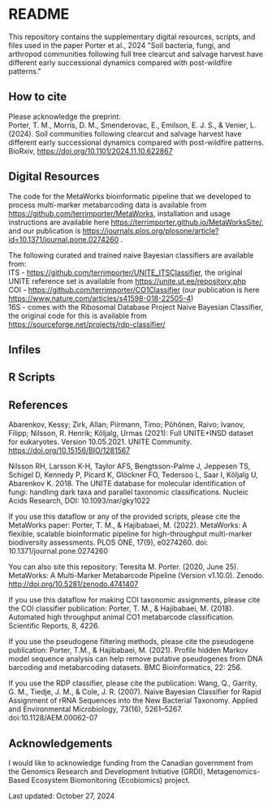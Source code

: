 # README

This repository contains the supplementary digital resources, scripts, and files used in the paper Porter et al., 2024 "Soil bacteria, fungi, and arthropod communities following full tree clearcut and salvage harvest have different early successional dynamics compared with post-wildfire patterns."

## How to cite

Please acknowledge the preprint:  
Porter, T. M., Morris, D. M., Smenderovac, E., Emilson, E. J. S., & Venier, L. (2024). Soil communities following clearcut and salvage harvest have different early successional dynamics compared with post-wildfire patterns. BioRxiv, https://doi.org/10.1101/2024.11.10.622867

## Digital Resources

The code for the MetaWorks bioinformatic pipeline that we developed to process multi-marker metabarcoding data is available from https://github.com/terrimporter/MetaWorks, installation and usage instructions are available here https://terrimporter.github.io/MetaWorksSite/, and our publication is https://journals.plos.org/plosone/article?id=10.1371/journal.pone.0274260 .  

The following curated and trained naive Bayesian classifiers are available from:  
  ITS - https://github.com/terrimporter/UNITE_ITSClassifier, the original UNITE reference set is available from https://unite.ut.ee/repository.php  
  COI - https://github.com/terrimporter/CO1Classifier (our publication is here https://www.nature.com/articles/s41598-018-22505-4)  
  16S - comes with the Ribosomal Database Project Naive Bayesian Classifier, the original code for this is available from https://sourceforge.net/projects/rdp-classifier/  

## Infiles

## R Scripts

## References

Abarenkov, Kessy; Zirk, Allan; Piirmann, Timo; Pöhönen, Raivo; Ivanov, Filipp; Nilsson, R. Henrik; Kõljalg, Urmas (2021): Full UNITE+INSD dataset for eukaryotes. Version 10.05.2021. UNITE Community. https://doi.org/10.15156/BIO/1281567

Nilsson RH, Larsson K-H, Taylor AFS, Bengtsson-Palme J, Jeppesen TS, Schigel D, Kennedy P, Picard K, Glöckner FO, Tedersoo L, Saar I, Kõljalg U, Abarenkov K. 2018. The UNITE database for molecular identification of fungi: handling dark taxa and parallel taxonomic classifications. Nucleic Acids Research, DOI: 10.1093/nar/gky1022

If you use this dataflow or any of the provided scripts, please cite the MetaWorks paper:
Porter, T. M., & Hajibabaei, M. (2022). MetaWorks: A flexible, scalable bioinformatic pipeline for high-throughput multi-marker biodiversity assessments. PLOS ONE, 17(9), e0274260. doi: 10.1371/journal.pone.0274260

You can also site this repository: Teresita M. Porter. (2020, June 25). MetaWorks: A Multi-Marker Metabarcode Pipeline (Version v1.10.0). Zenodo. http://doi.org/10.5281/zenodo.4741407

If you use this dataflow for making COI taxonomic assignments, please cite the COI classifier publication:
Porter, T. M., & Hajibabaei, M. (2018). Automated high throughput animal CO1 metabarcode classification. Scientific Reports, 8, 4226.

If you use the pseudogene filtering methods, please cite the pseudogene publication: 
Porter, T.M., & Hajibabaei, M. (2021). Profile hidden Markov model sequence analysis can help remove putative pseudogenes from DNA barcoding and metabarcoding datasets. BMC Bioinformatics, 22: 256.

If you use the RDP classifier, please cite the publication:
Wang, Q., Garrity, G. M., Tiedje, J. M., & Cole, J. R. (2007). Naive Bayesian Classifier for Rapid Assignment of rRNA Sequences into the New Bacterial Taxonomy. Applied and Environmental Microbiology, 73(16), 5261–5267. doi:10.1128/AEM.00062-07

## Acknowledgements

I would like to acknowledge funding from the Canadian government from the Genomics Research and Development Initiative (GRDI), Metagenomics-Based Ecosystem Biomonitoring (Ecobiomics) project.

Last updated: October 27, 2024
